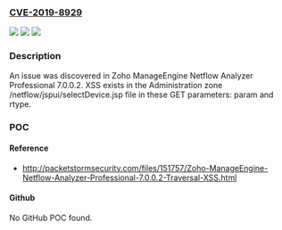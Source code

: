 ### [CVE-2019-8929](https://cve.mitre.org/cgi-bin/cvename.cgi?name=CVE-2019-8929)
![](https://img.shields.io/static/v1?label=Product&message=n%2Fa&color=blue)
![](https://img.shields.io/static/v1?label=Version&message=n%2Fa&color=blue)
![](https://img.shields.io/static/v1?label=Vulnerability&message=n%2Fa&color=brighgreen)

### Description

An issue was discovered in Zoho ManageEngine Netflow Analyzer Professional 7.0.0.2. XSS exists in the Administration zone /netflow/jspui/selectDevice.jsp file in these GET parameters: param and rtype.

### POC

#### Reference
- http://packetstormsecurity.com/files/151757/Zoho-ManageEngine-Netflow-Analyzer-Professional-7.0.0.2-Traversal-XSS.html

#### Github
No GitHub POC found.

